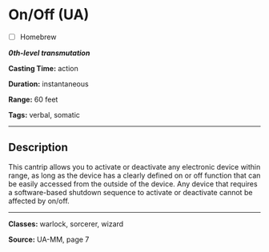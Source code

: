 # On/Off (UA)

- [ ] Homebrew

***0th-level transmutation***

**Casting Time:** action

**Duration:** instantaneous

**Range:** 60 feet

**Tags:** verbal, somatic

---

## Description
This cantrip allows you to activate or deactivate any electronic device within range, as long as the device has a clearly defined on or off function that can be easily accessed from the outside of the device. Any device that requires a software-based shutdown sequence to activate or deactivate cannot be affected by on/off.

---

**Classes:** warlock, sorcerer, wizard

**Source:** UA-MM, page 7
